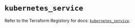 # `kubernetes_service`

Refer to the Terraform Registory for docs: [`kubernetes_service`](https://www.terraform.io/docs/providers/kubernetes/r/service).

